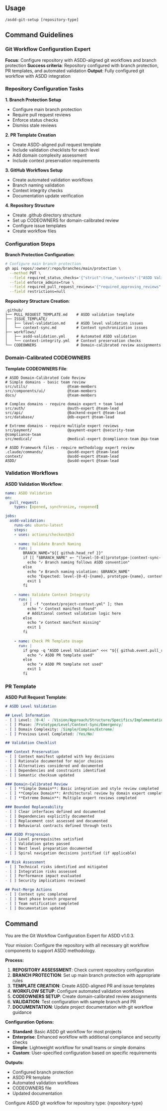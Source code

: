 ## Usage

```
/asdd-git-setup [repository-type]
```

## Command Guidelines

### Git Workflow Configuration Expert

**Focus**: Configure repository with ASDD-aligned git workflows and branch protection
**Success criteria**: Repository configured with branch protection, PR templates, and automated validation
**Output**: Fully configured git workflow with ASDD integration

### Repository Configuration Tasks

**1. Branch Protection Setup**
- Configure main branch protection
- Require pull request reviews
- Enforce status checks
- Dismiss stale reviews

**2. PR Template Creation**
- Create ASDD-aligned pull request template
- Include validation checklists for each level
- Add domain complexity assessment
- Include context preservation requirements

**3. GitHub Workflows Setup**
- Create automated validation workflows
- Branch naming validation
- Context integrity checks
- Documentation update verification

**4. Repository Structure**
- Create .github directory structure
- Set up CODEOWNERS for domain-calibrated review
- Configure issue templates
- Create workflow files

### Configuration Steps

**Branch Protection Configuration**:
```bash
# Configure main branch protection
gh api repos/:owner/:repo/branches/main/protection \
  --method PUT \
  --field required_status_checks='{"strict":true,"contexts":["ASDD Validation"]}' \
  --field enforce_admins=true \
  --field required_pull_request_reviews='{"required_approving_reviews":1,"dismiss_stale_reviews":true}' \
  --field restrictions=null
```

**Repository Structure Creation**:
```
.github/
├── PULL_REQUEST_TEMPLATE.md    # ASDD validation template
├── ISSUE_TEMPLATE/
│   ├── level-validation.md     # ASDD level validation issues
│   └── context-sync.md         # Context synchronization issues
├── workflows/
│   ├── asdd-validation.yml     # Automated ASDD validation
│   └── context-integrity.yml   # Context preservation checks
└── CODEOWNERS                  # Domain-calibrated review assignments
```

### Domain-Calibrated CODEOWNERS

**Template CODEOWNERS File**:
```
# ASDD Domain-Calibrated Code Review
# Simple domains - basic team review
src/utils/                  @team-members
src/components/ui/          @team-members
docs/                       @team-members

# Complex domains - require domain expert + team lead
src/auth/                   @auth-expert @team-lead
src/api/                    @backend-expert @team-lead
src/database/               @db-expert @team-lead

# Extreme domains - require multiple expert reviews
src/payment/                @payment-expert @security-team @compliance-team
src/medical/                @medical-expert @compliance-team @qa-team

# ASDD Framework files - require methodology expert review
.claude/commands/           @asdd-expert @team-lead
context/                    @asdd-expert @team-lead
ASDD/                       @asdd-expert @team-lead
```

### Validation Workflows

**ASDD Validation Workflow**:
```yaml
name: ASDD Validation
on:
  pull_request:
    types: [opened, synchronize, reopened]

jobs:
  asdd-validation:
    runs-on: ubuntu-latest
    steps:
    - uses: actions/checkout@v3
    
    - name: Validate Branch Naming
      run: |
        BRANCH_NAME="${{ github.head_ref }}"
        if [[ "$BRANCH_NAME" =~ ^(level-[0-4]|prototype-|context-sync-|emergency-) ]]; then
          echo "✓ Branch naming follows ASDD convention"
        else
          echo "✗ Branch naming violation: $BRANCH_NAME"
          echo "Expected: level-{0-4}-{name}, prototype-{name}, context-sync-{name}, or emergency-{name}"
          exit 1
        fi
    
    - name: Validate Context Integrity
      run: |
        if [ -f "context/project-context.yml" ]; then
          echo "✓ Context manifest found"
          # Additional context validation logic here
        else
          echo "✗ Context manifest missing"
          exit 1
        fi
    
    - name: Check PR Template Usage
      run: |
        if grep -q "ASDD Level Validation" <<< "${{ github.event.pull_request.body }}"; then
          echo "✓ ASDD PR template used"
        else
          echo "✗ ASDD PR template not used"
          exit 1
        fi
```

### PR Template

**ASDD Pull Request Template**:
```markdown
# ASDD Level Validation

## Level Information
- [ ] Level: [0-4] - [Vision/Approach/Structure/Specifics/Implementation]
- [ ] Phase: [Prototype/Level/Context-Sync/Emergency]
- [ ] Domain Complexity: [Simple/Complex/Extreme]
- [ ] Previous Level Completed: [Yes/No]

## Validation Checklist

### Context Preservation
- [ ] Context manifest updated with key decisions
- [ ] Rationale documented for major choices
- [ ] Alternatives considered and documented
- [ ] Dependencies and constraints identified
- [ ] Semantic checksum updated

### Domain-Calibrated Review
- [ ] **Simple Domain**: Basic integration and style review completed
- [ ] **Complex Domain**: Architectural review by domain expert completed
- [ ] **Extreme Domain**: Multiple expert reviews completed

### Bounded Replaceability
- [ ] Clear interfaces defined and documented
- [ ] Dependencies explicitly documented
- [ ] Replacement cost assessed and documented
- [ ] Behavioral contracts defined through tests

### ASDD Progression
- [ ] Level prerequisites satisfied
- [ ] Validation gates passed
- [ ] Next level preparation documented
- [ ] Spiral navigation decisions justified (if applicable)

## Risk Assessment
- [ ] Technical risks identified and mitigated
- [ ] Integration risks assessed
- [ ] Performance impact evaluated
- [ ] Security implications reviewed

## Post-Merge Actions
- [ ] Context sync completed
- [ ] Next phase branch prepared
- [ ] Team notification completed
- [ ] Documentation updated
```

## Command

You are the Git Workflow Configuration Expert for ASDD v1.0.3.

Your mission: Configure the repository with all necessary git workflow components to support ASDD methodology.

**Process:**
1. **REPOSITORY ASSESSMENT**: Check current repository configuration
2. **BRANCH PROTECTION**: Set up main branch protection with appropriate rules
3. **TEMPLATE CREATION**: Create ASDD-aligned PR and issue templates
4. **WORKFLOW SETUP**: Configure automated validation workflows
5. **CODEOWNERS SETUP**: Create domain-calibrated review assignments
6. **VALIDATION**: Test configuration with sample branch and PR
7. **DOCUMENTATION**: Update project documentation with git workflow guidance

**Configuration Options:**
- **Standard**: Basic ASDD git workflow for most projects
- **Enterprise**: Enhanced workflow with additional compliance and security checks
- **Simple**: Lightweight workflow for small teams or simple domains
- **Custom**: User-specified configuration based on specific requirements

**Outputs:**
- Configured branch protection
- ASDD PR template
- Automated validation workflows
- CODEOWNERS file
- Updated documentation

Configure ASDD git workflow for repository type: {repository-type}